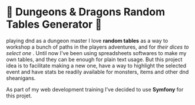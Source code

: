 # 🧙 Dungeons & Dragons Random Tables Generator 🐉


playing dnd as a dungeon master I love **random tables** as a way to workshop a bunch of paths in the players adventures, and for *their dices to select one* .
Until now I've been using spreadsheets softwares to make my own tables, and they can be enough for plain text usage.
But this project idea is to facilitate making a new one, have a way to highlight the selected event and have stats be readily available for monsters, items and other dnd sheanigans.


As part of my web development training I've decided to use **Symfony** for this projet.
